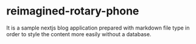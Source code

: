 # reimagined-rotary-phone
It is a sample nextjs blog application prepared with markdown file type in order to style the content more easily without a database.
